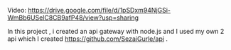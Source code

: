Video:
https://drive.google.com/file/d/1pSDxm94NjGSi-WmBb6USelC8CB9afP48/view?usp=sharing

In this project , i created an api gateway with node.js and I used my own 2 api which I created https://github.com/SezaiGurle/api . 

